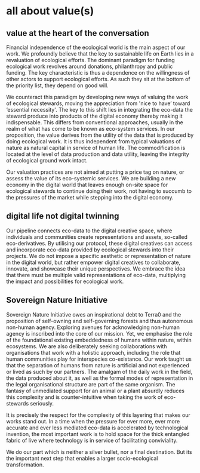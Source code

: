 # all about value(s)

## **value at the heart of the conversation**

Financial independence of the ecological world is the main aspect of our work. We profoundly believe that the key to sustainable life on Earth lies in a revaluation of ecological efforts. The dominant paradigm for funding ecological work revolves around donations, philanthropy and public funding. The key characteristic is thus a dependence on the willingness of other actors to support ecological efforts. As such they sit at the bottom of the priority list, they depend on good will. 

We counteract this paradigm by developing new ways of valuing the work of ecological stewards, moving the appreciation from 'nice to have’ toward ‘essential necessity'. The key to this shift lies in integrating the eco-data the steward produce into products of the digital economy thereby making it indispensable. This differs from conventional approaches, usually in the realm of what has come to be known as eco-system services. In our proposition, the value derives from the utility of the data that is produced by doing ecological work. It is thus independent from typical valuations of nature as natural capital in service of human life. The commodification is located at the level of data production and data utility, leaving the integrity of ecological ground work intact. 

Our valuation practices are not aimed at putting a price tag on nature, or assess the value of its eco-systemic services. We are building a new economy in the digital world that leaves enough on-site space for ecological stewards to continue doing their work, not having to succumb to the pressures of the market while stepping into the digital economy. 

## **digital life not digital twinning**

Our pipeline connects eco-data to the digital creative space, where individuals and communities create representations and assets, so-called eco-derivatives. By utilising our protocol, these digital creatives can access and incorporate eco-data provided by ecological stewards into their projects. We do not impose a specific aesthetic or representation of nature in the digital world, but rather empower digital creatives to collaborate, innovate, and showcase their unique perspectives. We embrace the idea that there must be multiple valid representations of eco-data, multiplying the impact and possibilities for ecological work.

## **Sovereign Nature Initiative**

Sovereign Nature Initiative owes an inspirational debt to Terra0 and the proposition of self-owning and self-governing forests and thus autonomous non-human agency. Exploring avenues for acknowledging non-human agency is inscribed into the core of our mission. Yet, we emphasise the role of the foundational existing embeddedness of humans within nature, within ecosystems. We are also deliberately seeking collaborations with organisations that work with a holistic approach, including the role that human communities play for interspecies co-existance. Our work taught us that the separation of humans from nature is artificial and not experienced or lived as such by our partners. The amalgam of the daily work in the field, the data produced about it, as well as the formal modes of representation in the legal organisational structure are part of the same organism. The fantasy of unmediated support for an animal or a plant absurdly reduces this complexity and is counter-intuitive when taking the work of eco-stewards seriously.

It is precisely the respect for the complexity of this layering that makes our works stand out. In a time when the pressure for ever more, ever more accurate and ever less mediated eco-data is  accelerated by technological invention, the most important work is to hold space for the thick entangled fabric of live where technology is in service of facilitating conviviality. 

We do our part which is neither a silver bullet, nor a final destination. But its the important next step that enables a larger socio-ecological transformation.
